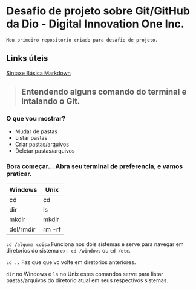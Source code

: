 # Desafio de projeto sobre Git/GitHub da Dio - Digital Innovation One Inc.

    Meu primeiro repositorio criado para desafio de projeto.

## Links úteis
[Sintaxe Básica Markdown](https://www.markdownguide.org/basic-syntax/)



> ## Entendendo alguns comando do terminal e intalando o Git.


### O que vou mostrar?
- Mudar de pastas
- Listar pastas
- Criar pastas/arquivos
- Deletar pastas/arquivos

### Bora começar... Abra seu terminal de preferencia, e vamos praticar.

| Windows       | Unix      |
|---------------|-----------|
| cd            | cd        |
| dir           | ls        |
| mkdir         | mkdir     |
| del/rmdir     | rm -rf    |

``cd /alguma coisa`` Funciona nos dois sistemas e serve para navegar em diretorios do sistema ``ex: cd /windows`` ou ``cd /etc``.

``cd ..`` Faz que que vc volte em diretorios anteriores.

``dir`` no Windows e ``ls`` no Unix estes comandos serve para listar pastas/arquivos do diretorio atual em seus respectivos sistemas.